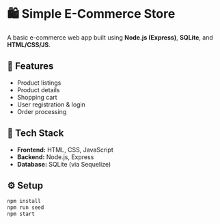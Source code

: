 # 🛍️ Simple E-Commerce Store

A basic e-commerce web app built using **Node.js (Express)**, **SQLite**, and **HTML/CSS/JS**.

## 🚀 Features
- Product listings
- Product details
- Shopping cart
- User registration & login
- Order processing

## 🧰 Tech Stack
- **Frontend:** HTML, CSS, JavaScript
- **Backend:** Node.js, Express
- **Database:** SQLite (via Sequelize)

## ⚙️ Setup
```bash
npm install
npm run seed
npm start
